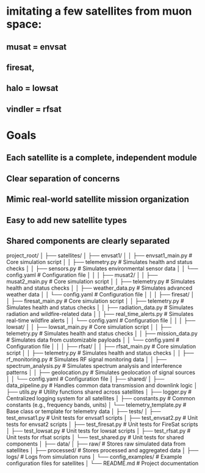 # imitating  a few satellites from muon space:
## musat = envsat
## firesat,
## halo = lowsat
## vindler = rfsat

# Goals

## Each satellite is a complete, independent module
## Clear separation of concerns
## Mimic real-world satellite mission organization
## Easy to add new satellite types
## Shared components are clearly separated

project_root/
│
├── satellites/
│   ├── envsat1/
│   │   ├── envsat1_main.py      # Core simulation script
│   │   ├── telemetry.py         # Simulates health and status checks
│   │   ├── sensors.py           # Simulates environmental sensor data
│   │   └── config.yaml          # Configuration file
│   │
│   ├── musat2/
│   │   ├── musat2_main.py       # Core simulation script
│   │   ├── telemetry.py         # Simulates health and status checks
│   │   ├── weather_data.py      # Simulates advanced weather data
│   │   └── config.yaml          # Configuration file
│   │
│   ├── firesat/
│   │   ├── firesat_main.py      # Core simulation script
│   │   ├── telemetry.py         # Simulates health and status checks
│   │   ├── radiation_data.py    # Simulates radiation and wildfire-related data
│   │   ├── real_time_alerts.py  # Simulates real-time wildfire alerts
│   │   └── config.yaml          # Configuration file
│   │
│   ├── lowsat/
│   │   ├── lowsat_main.py       # Core simulation script
│   │   ├── telemetry.py         # Simulates health and status checks
│   │   ├── mission_data.py      # Simulates data from customizable payloads
│   │   └── config.yaml          # Configuration file
│   │
│   ├── rfsat/
│   │   ├── rfsat_main.py        # Core simulation script
│   │   ├── telemetry.py         # Simulates health and status checks
│   │   ├── rf_monitoring.py     # Simulates RF signal monitoring data
│   │   ├── spectrum_analysis.py # Simulates spectrum analysis and interference patterns
│   │   ├── geolocation.py       # Simulates geolocation of signal sources
│   │   └── config.yaml          # Configuration file
│
├── shared/
│   ├── data_pipeline.py         # Handles common data transmission and downlink logic
│   ├── utils.py                 # Utility functions shared across satellites
│   ├── logger.py                # Centralized logging system for all satellites
│   ├── constants.py             # Common constants (e.g., frequency bands, units)
│   └── telemetry_template.py    # Base class or template for telemetry data
│
├── tests/
│   ├── test_envsat1.py          # Unit tests for envsat1 scripts
│   ├── test_envsat2.py          # Unit tests for envsat2 scripts
│   ├── test_firesat.py          # Unit tests for FireSat scripts
│   ├── test_lowsat.py           # Unit tests for lowsat scripts
│   ├── test_rfsat.py            # Unit tests for rfsat scripts
│   └── test_shared.py           # Unit tests for shared components
│
├── data/
│   ├── raw/                     # Stores raw simulated data from satellites
│   ├── processed/               # Stores processed and aggregated data
│   ├── logs/                    # Logs from simulation runs
│   └── config_examples/         # Example configuration files for satellites
│
└── README.md                    # Project documentation
